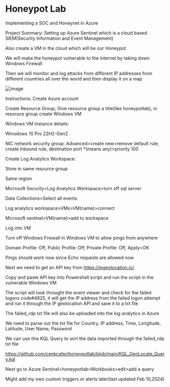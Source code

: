 # Honeypot Lab
Implementing a SOC and Honeynet in Azure 

Project Summary:
Setting up Azure Sentinel which is a cloud based SIEM(Security Information and Event Management)

Also create a VM in the cloud which will be our Honeypot

We will make the honeypot vulnerable to the internet by taking down Windows Firewall

Then we will monitor and log attacks from different IP addresses from different countries all over the world and then display it on a map

![image](https://github.com/cenkcafer/honeypotlab/assets/61919465/89c476b6-0389-4b6f-9150-424563a226de)

Instructions:
Create Azure account

Create Resource Group, Give resource group a title(like honeypotlab), in resoruce group create Windows VM

Windows VM Instance details:

Winodows 10 Pro 22H2-Gen2

NIC network security group: Advanced>create new>remove default rule, create inbound rule, destination port *(means any)>priority 100

Create Log Analytics Workspace:

Store in same resource group 

Same region

Microsoft Security>Log Analytics Workspace>turn off sql server

Data Collections>Select all events

Log analytics workspace>VMs>VM(name)>connect

Microsoft sentinel>VM(name)>add to workspace

Log into VM

Turn off Windows Firewall in Windows VM to allow pings from anywhere

Domain Profile: Off, Public Profile: Off, Private Profile: Off, Apply>OK

Pings should work now since Echo requests are allowed now

Next we need to get an API key from https://ipgeolocation.io/

Copy and paste API key into Powershell script and run the script in the vulnerable Windows VM

The script will look throught the event viewer and check for the failed logons code#4625, it will get the IP address from the failed logon attempt and run it through the IP geolocation API and save it to a txt file 

The failed_rdp txt file will also be uploaded into the log analytics in Azure 

We need to parse out the txt file for Country, IP address, Time, Longitude, Latitude, User Name, Password

We can use this KQL Query to sort the data imported through the failed_rdp txt file

https://github.com/cenkcafer/honeypotlab/blob/main/KQL_GeoLocate_Query.kql

Next go to Azure Sentinel>honeypotlab>Workbooks>edit>add a query



Might add my own custom triggers or alerts later(last updated Feb 10,2024)
